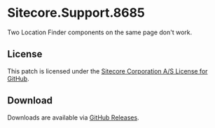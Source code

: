 # Sitecore.Support.8685
Two Location Finder components on the same page don't work.

## License  
This patch is licensed under the [Sitecore Corporation A/S License for GitHub](https://github.com/sitecoresupport/Sitecore.Support.8685/blob/master/LICENSE).  

## Download  
Downloads are available via [GitHub Releases](https://github.com/sitecoresupport/Sitecore.Support.8685/releases).  
